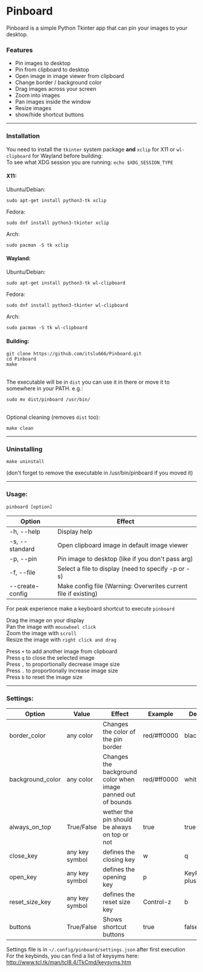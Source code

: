 # Pinboard
Pinboard is a simple Python Tkinter app that can pin your images to your desktop.

### Features
- Pin images to desktop
- Pin from clipboard to desktop
- Open image in image viewer from clipboard
- Change border / background color
- Drag images across your screen
- Zoom into images
- Pan images inside the window
- Resize images
- show/hide shortcut buttons

---
### Installation
You need to install the `tkinter` system package **and** `xclip` for X11 or `wl-clipboard` for Wayland before building:\
To see what XDG session you are running: `echo $XDG_SESSION_TYPE`

#### X11:
Ubuntu/Debian: 

    sudo apt-get install python3-tk xclip

Fedora:

    sudo dnf install python3-tkinter xclip

Arch: 
    
    sudo pacman -S tk xclip

#### Wayland:
Ubuntu/Debian: 

    sudo apt-get install python3-tk wl-clipboard

Fedora: 

    sudo dnf install python3-tkinter wl-clipboard

Arch:

    sudo pacman -S tk wl-clipboard

#### Building:
    git clone https://github.com/itslu666/Pinboard.git
    cd Pinboard
    make
\
The executable will be in `dist` you can use it in there or move it to somewhere in your PATH. e.g.:
        
    sudo mv dist/pinboard /usr/bin/
\
Optional cleaning (removes `dist` too):

    make clean

---
### Uninstalling
    make uninstall
(don't forget to remove the executable in /usr/bin/pinboard if you moved it)

---
### Usage:
    pinboard [option]
Option |   Effect
--  |   --
-h, --help  |   Display help
-s, --standard  | Open clipboard image in default image viewer
-p, --pin   |   Pin image to desktop (like if you don't pass arg)
-f, --file  |   Select a file to display (need to specify -p or -s)
--create-config |   Make config file (Warning: Overwrites current file if existing)

For peak experience make a keyboard shortcut to execute `pinboard`

Drag the image on your display\
Pan the image with `mouswheel click`\
Zoom the image with `scroll`\
Resize the image with `right click and drag`

Press `+` to add another image from clipboard\
Press `q` to close the selected image\
Press `,` to proportionally decrease image size\
Press `.` to proportionally increase image size\
Press `b` to reset the image size

---
### Settings:
Option  |   Value   |   Effect  |   Example |   Default
--  |   --  |   --  |   --  |   ---
border_color    |   any color   |   Changes the color of the pin border |   red/#ff0000 |   black
background_color    |   any color   |   Changes the background color when image panned out of bounds    |   red/#ff0000 |   white
always_on_top   |   True/False  |   wether the pin should be always on top or not   |   true    |   true
close_key   |   any key symbol    |   defines the closing key |   w   |   q
open_key    |   any key symbol    |   defines the opening key |   p   | KeyPress-plus
reset_size_key  |   any key symbol  |   defines the reset size key  |   Control-z   |   b
buttons |   True/False  |   Shows shortcut buttons  |   true    |   false

Settings file is in `~/.config/pinboard/settings.json` after first execution\
For the keybinds, you can find a list of keysyms here: http://www.tcl.tk/man/tcl8.4/TkCmd/keysyms.htm